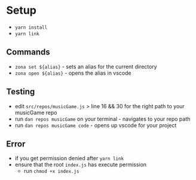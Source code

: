 # Setup
* `yarn install`
* `yarn link`

## Commands
* `zona set ${alias}` - sets an alias for the current directory
* `zona open ${alias}` - opens the alias in vscode 

## Testing
* edit `src/repos/musicGame.js` > line 16 && 30 for the right path to your musicGame repo
* run `dan repos musicGame` on your terminal - navigates to your repo path
* run `dan repos musicGame code` - opens up vscode for your project

## Error
* if you get permission denied after `yarn link`
* ensure that the root `index.js` has execute permission
  * run `chmod +x index.js`
